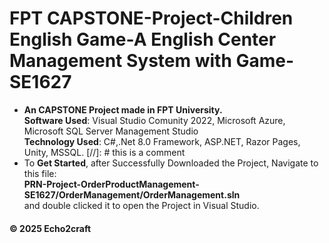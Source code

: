 # FPT CAPSTONE-Project-Children English Game-A English Center Management System with Game-SE1627
- **An CAPSTONE Project made in FPT University.**<br>
**Software Used**: Visual Studio Comunity 2022, Microsoft Azure, Microsoft SQL Server Management Studio<br>
**Technology Used**: C#,.Net 8.0 Framework, ASP.NET, Razor Pages, Unity, MSSQL.
[//]: # this is a comment
- To **Get Started**, after Successfully Downloaded the Project, Navigate to this file:<br>
**PRN-Project-OrderProductManagement-SE1627/OrderManagement/OrderManagement.sln**<br>
and double clicked it to open the Project in Visual Studio.
#### © 2025 Echo2craft
